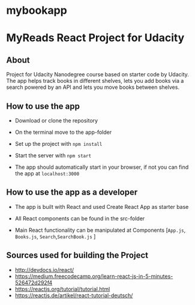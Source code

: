
# mybookapp
# MyReads React Project for Udacity

## About

Project for Udacity Nanodegree course based on starter code by Udacity. The app helps track books in different shelves, lets you add books via a search powered by an API and lets you move books between shelves.

## How to use the app

- Download or clone the repository

- On the terminal move to the app-folder

- Set up the project with `npm install`

- Start the server with `npm start`

- The app should automatically start in your browser, if not you can find the app at `localhost:3000`

## How to use the app as a developer

- The app is built with React and used Create React App as starter base

- All React components can be found in the src-folder

- Main React functionality can be manipulated at Components [`App.js`, `Books.js`, `Search`,`SearchBook.js` ]

## Sources used for building the Project

- http://devdocs.io/react/
- https://medium.freecodecamp.org/learn-react-js-in-5-minutes-526472d292f4
- https://reactjs.org/tutorial/tutorial.html
- https://reactjs.de/artikel/react-tutorial-deutsch/